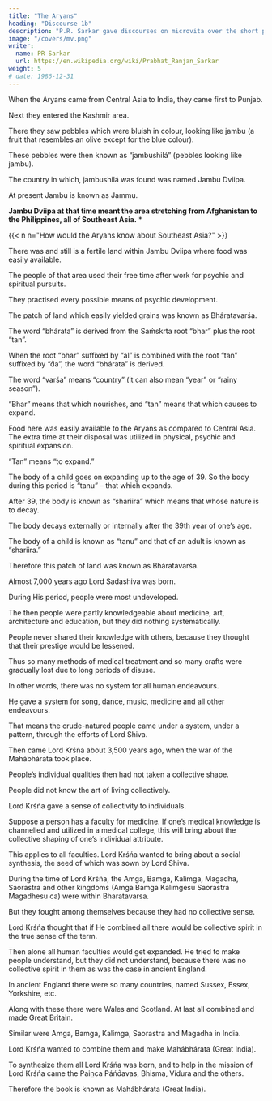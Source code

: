 ```yaml
---
title: "The Aryans"
heading: "Discourse 1b"
description: "P.R. Sarkar gave discourses on microvita over the short period of two and a half years from December 1986 to June 1989 at the very end of His life."
image: "/covers/mv.png"
writer:
  name: PR Sarkar
  url: https://en.wikipedia.org/wiki/Prabhat_Ranjan_Sarkar
weight: 5
# date: 1986-12-31
---
```



When the Aryans came from Central Asia to India, they came first to Punjab. 

<!-- the Saptanada Desha (the Land of Seven Rivers), which later on was known as Paiṋcanada Desha or Punjab, (the Land of Five Rivers). -->

Next they entered the Kashmir area.

There they saw pebbles which were bluish in colour, looking like jambu (a fruit that resembles an olive except for the blue colour). 

These pebbles were then known as “jambushilá” (pebbles looking like jambu). 

The country in which, jambushilá was found was named Jambu Dviipa.

At present Jambu is known as Jammu. 

**Jambu Dviipa at that time meant the area stretching from Afghanistan to the Philippines, all of Southeast Asia.** *

{{< n n="How would the Aryans know about Southeast Asia?" >}}


There was and still is a fertile land within Jambu Dviipa where food was easily available.

The people of that area used their free time after work for psychic and spiritual pursuits. 

They practised every possible means of psychic development. 

The patch of land which easily yielded grains was known as Bháratavarśa. 

The word “bhárata” is derived from the Saḿskrta root “bhar” plus the root “tan”. 

When the root “bhar” suffixed by “al” is combined with the root “tan” suffixed by “d́a”, the word “bhárata” is derived.

The word “varśa” means “country” (it can also mean “year” or “rainy season”).

“Bhar” means that which nourishes, and “tan” means that which causes to expand.

Food here was easily available to the Aryans as compared to Central Asia. The extra time at their disposal was utilized in physical, psychic and spiritual expansion.

“Tan” means “to expand.” 

The body of a child goes on expanding up to the age of 39. So the body during this period is “tanu” – that which expands.

After 39, the body is known as “shariira” which means that whose nature is to decay.

The body decays externally or internally after the 39th year of one’s age.

The body of a child is known as “tanu” and that of an adult is known as “shariira.”

Therefore this patch of land was known as Bháratavarśa.

Almost 7,000 years ago Lord Sadashiva was born.

During His period, people were most undeveloped.

The then people were partly knowledgeable about medicine, art, architecture and education, but they did nothing systematically.

People never shared their knowledge with others, because they thought that their prestige would be lessened. 

Thus so many methods of medical treatment and so many crafts were gradually lost due to long periods of disuse.

In other words, there was no system for all human endeavours.

He gave a system for song, dance, music, medicine and all other endeavours.

That means the crude-natured people came under a system, under a pattern, through the efforts of Lord Shiva.

Then came Lord Krśńa about 3,500 years ago, when the war of the Mahábhárata took place.

People’s individual qualities then had not taken a collective shape.

People did not know the art of living collectively.

Lord Krśńa gave a sense of collectivity to individuals.

Suppose a person has a faculty for medicine. If one’s medical knowledge is channelled and utilized in a medical college, this will bring about the collective shaping of one’s individual attribute. 

This applies to all faculties. Lord Krśńa wanted to bring about a social synthesis, the seed of which was sown by Lord Shiva.

During the time of Lord Krśńa, the Amga, Bamga, Kalimga, Magadha, Saorastra and other kingdoms (Amga Bamga Kalimgesu Saorastra Magadhesu ca) were within Bharatavarsa. 

But they fought among themselves because they had no collective sense.

Lord Krśńa thought that if He combined all there would be collective spirit in the true sense of the term. 

Then alone all human faculties would get expanded. He tried to make people understand, but they did not understand, because there was no collective spirit in them as was the case in ancient England.

In ancient England there were so many countries, named Sussex, Essex, Yorkshire, etc.

Along with these there were Wales and Scotland. At last all combined and made Great Britain.

Similar were Amga, Bamga, Kalimga, Saorastra and Magadha in India.

Lord Krśńa wanted to combine them and make Mahábhárata (Great India).

To synthesize them all Lord Krśńa was born, and to help in the mission of Lord Krśńa came the Paiṋca Páńd́avas, Bhisma, Vidura and the others.

Therefore the book is known as Mahábhárata (Great India).
